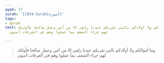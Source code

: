 ```yaml
---
ayah: 37
surah: '[[034-Surah|سورة]]'
tags:
- quran
text: وما أموالكم ولا أولادكم بالتي تقربكم عندنا زلفى إلا من آمن وعمل صالحا فأولئك
  لهم جزاء الضعف بما عملوا وهم في الغرفات آمنون

---
```

> وما أموالكم ولا أولادكم بالتي تقربكم عندنا زلفى إلا من آمن وعمل صالحا فأولئك لهم جزاء الضعف بما عملوا وهم في الغرفات آمنون
